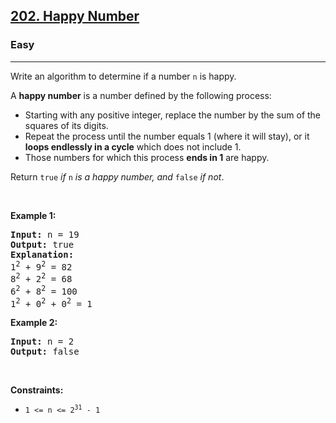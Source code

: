 <h2><a href="https://leetcode.com/problems/remove-linked-list-elements/">202. Happy Number</a></h2><h3>Easy</h3><hr><p>Write an algorithm to determine if a number <code>n</code> is happy.</p>

<p>A <strong>happy number</strong> is a number defined by the following process:</p>

<ul>
	<li>Starting with any positive integer, replace the number by the sum of the squares of its digits.</li>
	<li>Repeat the process until the number equals 1 (where it will stay), or it <strong>loops endlessly in a cycle</strong> which does not include 1.</li>
	<li>Those numbers for which this process <strong>ends in 1</strong> are happy.</li>
</ul>

<p>Return <code>true</code> <em>if</em> <code>n</code> <em>is a happy number, and</em> <code>false</code> <em>if not</em>.</p>

<p>&nbsp;</p>
<p><strong class="example">Example 1:</strong></p>

<pre>
<strong>Input:</strong> n = 19
<strong>Output:</strong> true
<strong>Explanation:</strong>
1<sup>2</sup> + 9<sup>2</sup> = 82
8<sup>2</sup> + 2<sup>2</sup> = 68
6<sup>2</sup> + 8<sup>2</sup> = 100
1<sup>2</sup> + 0<sup>2</sup> + 0<sup>2</sup> = 1
</pre>

<p><strong class="example">Example 2:</strong></p>

<pre>
<strong>Input:</strong> n = 2
<strong>Output:</strong> false
</pre>

<p>&nbsp;</p>
<p><strong>Constraints:</strong></p>

<ul>
	<li><code>1 &lt;= n &lt;= 2<sup>31</sup> - 1</code></li>
</ul>
